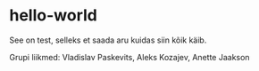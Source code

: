 # hello-world
See on test, selleks et saada aru kuidas siin kõik käib.

Grupi liikmed: Vladislav Paskevits, Aleks Kozajev, Anette Jaakson
